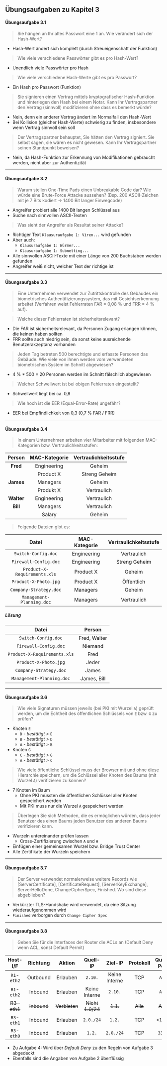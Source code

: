 ## Übungsaufgaben zu Kapitel 3
#### Übungsaufgabe 3.1
> Sie hängen an Ihr altes Passwort eine 1 an. Wie verändert sich der Hash-Wert?

- Hash-Wert ändert sich komplett (durch Streueigenschaft der Funktion)

> Wie viele verschiedene Passwörter gibt es pro Hash-Wert?

- Unendlich viele Passwörter pro Hash

> Wie viele verschiedene Hash-Werte gibt es pro Passwort?

- Ein Hash pro Passwort (Funktion)

> Sie signieren einen Vertrag mittels kryptografischer Hash-Funktion und hinterlegen den Hash bei einem
  Notar. Kann Ihr Vertragspartner den Vertrag (sinnvoll) modifizieren ohne dass es bemerkt würde?

- Nein, denn ein anderer Vertrag ändert im Normalfall den Hash-Wert
- Bei Kollision (gleicher Hash-Werte) schwierig zu finden, insbesondere wenn Vertrag sinnvoll sein soll
  
> Der Vertragspartner behauptet, Sie hätten den Vertrag signiert. Sie selbst sagen, sie wären es nicht gewesen.
  Kann Ihr Vertragspartner seinen Standpunkt beweisen?
  
- Nein, da Hash-Funktion zur Erkennung von Modifikationen gebraucht werden, nicht aber zur Authentizität
  
---
  
#### Übungsaufgabe 3.2
> Warum stellen One-Time Pads einen Unbreakable Code dar? 
Wie würde eine Brute-Force Attacke aussehen? (Bsp. 200 ASCII-Zeichen mit je 7 Bits kodiert -> 1400 Bit langer Einwegcode)

- Angreifer probiert alle 1400 Bit langen Schlüssel aus
- Suche nach sinnvollen ASCII-Texten

> Was sieht der Angreifer als Resultat seiner Attacke?

- Richtiger Text `Klausuraufgabe 1: Viren...` wird gefunden
- Aber auch:
  - `Klausuraufgabe 1: Würmer...`
  - `Klausuraufgabe 1: Subnetting...`
- Alle sinnvollen ASCII-Texte mit einer Länge von 200 Buchstaben werden gefunden
- Angreifer weiß nicht, welcher Text der richtige ist

---

#### Übungsaufgabe 3.3
> Eine Unternehmen verwendet zur Zutrittskontrolle des Gebäudes ein biometrisches Authentifizierungssystem, das mit
  Gesichtserkennung arbeitet (Verfahren weist Fehlerraten FAR = 0,08 % und FRR = 4 % auf).
  
> Welche dieser Fehlerraten ist sicherheitsrelevant?

- Die FAR ist sicherheitsrelevant, da Personen Zugang erlangen können, die keinen haben sollten
- FRR sollte auch niedrig sein, da sonst keine ausreichende Benutzerakzeptanz vorhanden

> Jeden Tag betreten 500 berechtigte und erfasste Personen das Gebäude. Wie viele von ihnen werden vom verwendeten
  biometrischen System im Schnitt abgewiesen?
  
- 4 % * 500 = 20 Personen werden im Schnitt fälschlich abgewiesen
  
> Welcher Schwellwert ist bei obigen Fehlerraten eingestellt?

- Schwellwert liegt bei ca. 0,8

> Wie hoch ist die EER (Equal-Error-Rate) ungefähr?

- EER bei Empfindlichkeit von 0,3 (0,7 % FAR / FRR)

---

#### Übungsaufgabe 3.4
> In einem Unternehmen arbeiten vier Mitarbeiter mit folgenden MAC-Kategorien bzw. Vertraulichkeitsstufen:

Person | MAC-Kategorie | Vertraulichkeitsstufe
:---: | :---: | :---:
**Fred** | Engineering | Geheim
| | Product X | Streng Geheim
**James** | Managers | Geheim
| | Produkt X | Vertraulich
**Walter** | Engineering | Vertraulich
**Bill** | Managers | Vertraulich
| | Salary | Geheim

> Folgende Dateien gibt es:

Datei | MAC-Kategorie | Vertraulichkeitsstufe
:---: | :---: | :---:
`Switch-Config.doc` | Engineering | Vertraulich
`Firewall-Config.doc` | Engineering | Streng Geheim
`Product-X-Requirements.xls` | Product X | Geheim
`Product-X-Photo.jpg` | Product X | Öffentlich
`Company-Strategy.doc` | Managers | Geheim
`Management-Planning.doc` | Managers | Vertraulich

##### Lösung
Datei | Person
:---: | :---:
`Switch-Config.doc` | Fred, Walter
`Firewall-Config.doc` | Niemand
`Product-X-Requirements.xls` | Fred
`Product-X-Photo.jpg` | Jeder
`Company-Strategy.doc` | James
`Management-Planning.doc` | James, Bill

---

#### Übungsaufgabe 3.6
>  Wie viele Signaturen müssen jeweils (bei PKI mit Wurzel `A`) geprüft werden, um die Echtheit des öffentlichen 
Schlüssels von `E` bzw. `G` zu prüfen?

- Knoten `E`
  - `D` *- bestätigt >* `E`
  - `B` *- bestätigt >* `D`
  - `A` *- bestätigt >* `B`
- Knoten `G`
  - `C` *- bestätigt >* `G`
  - `A` *- bestätigt >* `C`
   
> Wie viele öffentliche Schlüssel muss der Browser mit und ohne diese Hierarchie speichern, um die Schlüssel 
aller Knoten des Baums (mit Wurzel `A`) verifizieren zu können?

- 7 Knoten im Baum
  - Ohne PKI müssten die öffentlichen Schlüssel aller Knoten gespeichert werden
  - Mit PKI muss nur die Wurzel `A` gespeichert werden
  
> Überlegen Sie sich Methoden, die es ermöglichen würden, dass jeder Benutzer des einen Baums jeden Benutzer 
des anderen Baums verifizieren kann.

- Wurzeln untereinander prüfen lassen
  - Cross-Zertifizierung zwischen `A` und `H`
- Einfügen einer gemeinsamen Wurzel bzw. Bridge Trust Center
- Alle Zertifikate der Wurzeln speichern

---

#### Übungsaufgabe 3.7
> Der Server verwendet normalerweise weitere Records wie [ServerCertificate], [CertificateRequest], [ServerKeyExchange], 
ServerHelloDone, ChangeCipherSpec, Finished. 
Wo sind diese abgeblieben?

- Verkürzter TLS-Handshake wird verwendet, da eine Sitzung wiederaufgenommen wird
- `Finished` verborgen durch `Change Cipher Spec`

---

#### Übungsaufgabe 3.8
> Geben Sie für die Interfaces der Router die ACLs an (Default Deny wenn ACL, sonst Default Permit)

Host-I/F | Richtung | Aktion | Quell-IP | Ziel-IP | Protokoll | Quell-Port | Ziel-Port | Flags
:---: | :---: | :---: | :---: | :---: | :---: | :---: | :---: | :---:
`R1`-`eth2` | Outbound | Erlauben | `2.10.` | Keine Interne | TCP | `Any` | `Any` | `Any`
`R1`-`eth2` | Inbound | Erlauben | Keine Interne | `2.10.` | TCP | `Any` | `Any` | `ACK`
~~R3-eth1~~ | ~~Inbound~~ | ~~Verbieten~~ | ~~Nicht 1.0/24~~ | ~~1.1.~~ | ~~Alle~~ | ~~Any~~ | ~~Any~~ | ~~Any~~
`R3`-`eth1` | Inbound | Erlauben | `2.0./24` | `1.2.` | TCP | `>1023` | `3333` | Egal
`R3`-`eth0` | Inbound | Erlauben | `1.2.` | `2.0./24` | TCP | `3333` | `>1023` | `ACK`

- Zu Aufgabe 4: Wird über *Default Deny* zu den Regeln von Aufgabe 3 abgedeckt
- Ebenfalls sind die Angaben von Aufgabe 2 überflüssig
